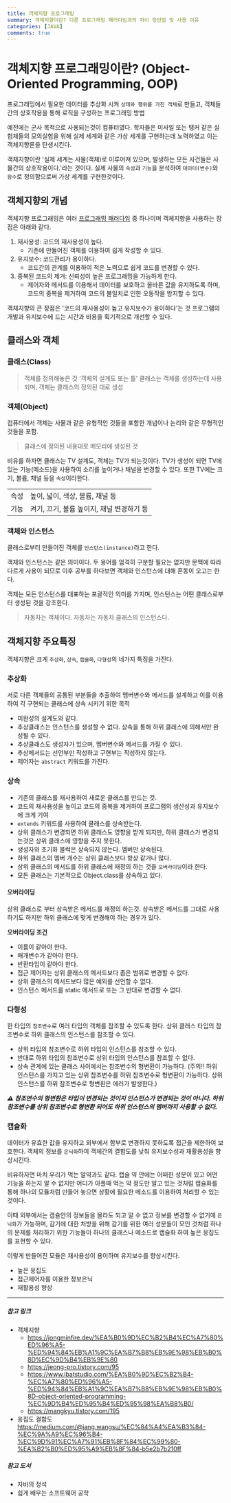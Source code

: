 ```yaml
---
title: 객체지향 프로그래밍
summary: 객체지향이란? 다른 프로그래밍 패러다임과의 차이 장단점 및 사용 이유
categories: [JAVA]
comments: true
---
```


# 객체지향 프로그래밍이란? (Object-Oriented Programming, OOP)
프로그래밍에서 필요한 데이터를 추상화 시켜 `상태와 행위를 가진 객체`로 만들고, 객체들간의 상호작용을 통해 로직을 구성하는 프로그래밍 방법

예전에는 군사 목적으로 사용되는것이 컴퓨터였다. 학자들은 미사일 또는 탱커 같은 실험체들의 모의실험을 위해 실제 세계와 같은 가상 세계를 구현하는데 노력하였고 이는 객체지향론을 탄생시킨다.

객체지향이란 '실제 세계는 사물(객체)로 이루어져 있으며, 발생하는 모든 사건들은 사물간의 상호작용이다.'라는 것이다.
실제 사물의 `속성`과 `기능`을 분석하여 `데이터(변수)`와 `함수`로 정의함으로써 가상 세계를 구현한것이다.

## 객체지향의 개념
객체지향 프로그래밍은 여러 [프로그래밍 패러다임](2023-12-28-Programming-Paradigm.md) 중 하나이며 객체지향을 사용하는 장점은 아래와 같다.

1. 재사용성: 코드의 재사용성이 높다.
    * 기존에 만들어진 객체를 이용하여 쉽게 작성할 수 있다.
2. 유지보수: 코드관리가 용이하다.
    * 코드간의 관계를 이용하여 적은 노력으로 쉽게 코드를 변경할 수 있다.
3. 중복된 코드의 제거: 신뢰성이 높은 프로그래밍을 가능하게 한다.
    * 제어자와 메서드를 이용해서 데이터를 보호하고 올바른 값을 유지하도록 하며, 코드의 중복을 제거하여 코드의 불일치로 인한 오동작을 방지할 수 있다.

객체지향의 큰 장점은 '코드의 재사용성이 높고 유지보수가 용이하다'는 것
프로그램의 개발과 유지보수에 드는 시간과 비용을 획기적으로 개선할 수 있다.


## 클래스와 객체

### 클래스(Class)
> 객체를 정의해놓은 것 '객체의 설계도 또는 틀'
> 클래스는 객체를 생성하는데 사용되며, 객체는 클래스의 정의된 대로 생성

### 객체(Object)
컴퓨터에서 객체는 사물과 같은 유형적인 것들을 포함한 개념이나 논리와 같은 무형적인 것들을 포함.
> 클래스에 정의된 내용대로 메모리에 생성된 것

비유를 하자면 클래스는 TV 설계도, 객체는 TV가 되는것이다.
TV가 생성이 되면 TV에 있는 기능(메소드)을 사용하여 소리를 높이거나 채널을 변경할 수 있다.
또한 TV에는 크기, 볼륨, 채널 등을 `속성`이라한다.

|      |                                           |
| ---- | ----------------------------------------- |
| 속성 | 높이, 넓이, 색상, 볼륨, 채널 등           |
| 기능 | 켜기, 끄기, 볼륨 높이지, 채널 변경하기 등 |

### 객체와 인스턴스
클래스로부터 만들어진 객체를 `인스턴스(instance)`라고 한다.

객체와 인스턴스는 같은 의미이다. 두 용어를 엄격히 구분할 필요는 없지만 문맥에 따라 다르게 사용이 되므로 이후 공부를 하다보면 객체와 인스턴스에 대해 혼동이 오고는 한다.

객체는 모든 인스턴스를 대표하는 포괄적인 의미를 가지며, 인스턴스는 어떤 클래스로부터 생성된 것을 강조한다.

> 자동차는 객체이다.
> 자동차는 자동차 클래스의 인스턴스다.

## 객체지향 주요특징
객체지향은 크게 `추상화`, `상속`, `캡슐화`, `다형성`의 네가지 특징을 가진다.

### 추상화
서로 다른 객체들의 공통된 부분들을 추출하여 멤버변수와 메서드를 설계하고 이를 이용하여 각 구현되는 클래스에 상속 시키기 위한 목적

* 미완성의 설계도와 같다.
* 추상클래스는 인스턴스를 생성할 수 없다. 상속을 통해 하위 클래스에 의해서만 완성될 수 있다.
* 추상클래스도 생성자가 있으며, 멤버변수와 메서드를 가질 수 있다.
* 추상메서드는 선언부만 작성하고 구현부는 작성하지 않는다.
* 제어자는 `abstract` 키워드를 가진다.

### 상속
* 기존의 클래스를 재사용하여 새로운 클래스를 만드는 것.
* 코드의 재사용성을 높이고 코드의 중복을 제거하여 프로그램의 생산성과 유지보수에 크게 기여
* `extends` 키워드를 사용하여 클래스를 상속받는다.
* 상위 클래스가 변경되면 하위 클래스도 영향을 받게 되지만, 하위 클래스가 변경되는것은 상위 클래스에 영향을 주지 못한다.
* 생성자와 초기화 블럭은 상속되지 않는다. 멤버만 상속된다.
* 하위 클래스의 멤버 개수는 상위 클래스보다 항상 같거나 많다.
* 상위 클래스의 메서드를 하위 클래스에 재정의 하는 것을 `오버라이딩`이라 한다.
* 모든 클래스는 기본적으로 Object.class를 상속하고 있다.

#### 오버라이딩
상위 클래스로 부터 상속받은 메서드를 재정의 하는것.
상속받은 메서드를 그대로 사용하기도 하지만 하위 클래스에 맞게 변경해야 하는 경우가 있다.

**오버라이딩 조건**
- 이름이 같아야 한다.
- 매개변수가 같아야 한다.
- 반환타입이 같아야 한다.
- 접근 제어자는 상위 클래스의 메서드보다 좁은 범위로 변경할 수 없다.
- 상위 클래스의 메서드보다 많은 예외를 선언할 수 없다.
- 인스턴스 메서드를 static 메서드로 또는 그 반대로 변경할 수 없다.

### 다형성
한 타입의 `참조변수`로 여러 타입의 객체를 참조할 수 있도록 한다.
상위 클래스 타입의 참조변수로 하위 클래스의 인스턴스를 참조할 수 있다.

* 상위 타입의 참조변수로 하위 타입의 인스턴스를 참조할 수 있다.
* 반대로 하위 타입의 참조변수로 상위 타입의 인스턴스를 참조할 수 없다.
* 상속 관계에 있는 클래스 사이에서는 참조변수의 형변환이 가능하다.
    (주의!! 하위 인스턴스를 가지고 있는 상위 참조변수를 하위 참조변수로 형변환이 가능하다. 상위 인스턴스를 하위 참조변수로 형변환은 에러가 발생한다.)

***⚠ 참조변수의 형변환은 타입이 변경되는 것이지 인스턴스가 변경되는 것이 아니다. 하위 참조변수를 상위 참조변수로 형변환 되어도 하위 인스턴스의 멤버까지 사용할 수 없다.***

### 캡슐화
데이터가 유효한 값을 유지하고 외부에서 함부로 변경하지 못하도록 접근을 제한하여 보호한다.
객체의 정보를 `은닉화`하여 객체간의 결합도를 낮춰 유지보수성과 재활용성을 향상시킨다.

비유하자면 마치 우리가 먹는 알약과도 같다. 캡슐 약 안에는 어떠한 성분이 있고 어떤 기능을 하는지 알 수 없지만 어디가 아플때 먹는 약 정도만 알고 있는 것처럼 캡슐화를 통해 하나의 모듈처럼 만들어 놓으면 상황에 필요한 메소드를 이용하여 처리할 수 있는것이다.

이때 외부에서는 캡슐안의 정보들을 몰라도 되고 알 수 없고 정보를 변경할 수 없기에 `은닉화`가 가능하며, 감기에 대한 처방을 위해 감기를 위한 여러 성분들이 모인 것처럼 하나의 문제를 처리하기 위한 기능들이 하나의 클래스나 메소드로 캡슐화 하여 높은 응집도를 표현할 수 있다.

이렇게 만들어진 모듈은 재사용성이 용이하며 유지보수를 향상시킨다.

* 높은 응집도
* 접근제어자를 이용한 정보은닉
* 재활용성 향상

---

##### 참고 링크
* 객체지향
  * https://jongminfire.dev/%EA%B0%9D%EC%B2%B4%EC%A7%80%ED%96%A5-%ED%94%84%EB%A1%9C%EA%B7%B8%EB%9E%98%EB%B0%8D%EC%9D%B4%EB%9E%80
  * https://jeong-pro.tistory.com/95
  * https://www.ibatstudio.com/%EA%B0%9D%EC%B2%B4-%EC%A7%80%ED%96%A5-%ED%94%84%EB%A1%9C%EA%B7%B8%EB%9E%98%EB%B0%8D-object-oriented-programming-%EC%9D%B4%ED%95%B4%ED%95%98%EA%B8%B0/
  * https://mangkyu.tistory.com/195
* 응집도 결합도
https://medium.com/@jang.wangsu/%EC%84%A4%EA%B3%84-%EC%9A%A9%EC%96%B4-%EC%9D%91%EC%A7%91%EB%8F%84%EC%99%80-%EA%B2%B0%ED%95%A9%EB%8F%84-b5e2b7b210ff

##### 참고 도서
* 자바의 정석
* 쉽게 배우는 소프트웨어 공학

